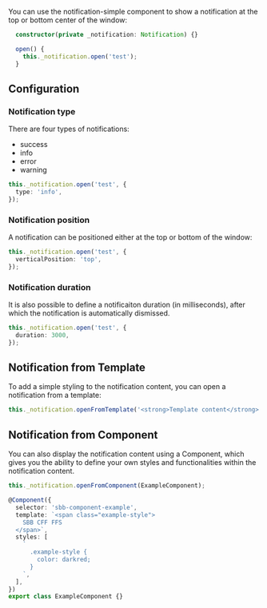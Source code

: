 You can use the notification-simple component to show a notification at the top or bottom center of the window:

```typescript
  constructor(private _notification: Notification) {}

  open() {
    this._notification.open('test');
  }
```

## Configuration

### Notification type

There are four types of notifications:

- success
- info
- error
- warning

```typescript
this._notification.open('test', {
  type: 'info',
});
```

### Notification position

A notification can be positioned either at the top or bottom of the window:

```typescript
this._notification.open('test', {
  verticalPosition: 'top',
});
```

### Notification duration

It is also possible to define a notificaiton duration (in milliseconds), after which the notification is automatically dismissed.

```typescript
this._notification.open('test', {
  duration: 3000,
});
```

## Notification from Template

To add a simple styling to the notification content, you can open a notification from a template:

```typescript
this._notification.openFromTemplate('<strong>Template content</strong>');
```

## Notification from Component

You can also display the notification content using a Component, which gives you the ability to define your own styles and functionalities within the notification content.

```typescript
this._notification.openFromComponent(ExampleComponent);
```

```typescript
@Component({
  selector: 'sbb-component-example',
  template: `<span class="example-style">
    SBB CFF FFS
  </span>`,
  styles: [
    `
      .example-style {
        color: darkred;
      }
    `,
  ],
})
export class ExampleComponent {}
```
